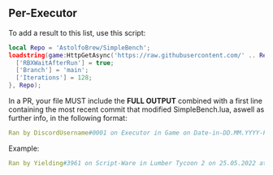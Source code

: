 ## Per-Executor

To add a result to this list, use this script:

```lua
local Repo = 'AstolfoBrew/SimpleBench';
loadstring(game:HttpGetAsync('https://raw.githubusercontent.com/' .. Repo .. '/main/RBXExecutorLoader.lua'))({
  ['RBXWaitAfterRun'] = true;
  ['Branch'] = 'main';
  ['Iterations'] = 128;
}, Repo);
```

In a PR, your file MUST include the **FULL OUTPUT** combined with a first line containing the most recent commit that modified SimpleBench.lua, aswell as further info, in the following format:

```yml
Ran by DiscordUsername#0001 on Executor in Game on Date-in-DD.MM.YYYY-Format at Time-In-12h-Format Timezone on version Script-Version (Commit-Hash)
```

Example:

```yml
Ran by Yielding#3961 on Script-Ware in Lumber Tycoon 2 on 25.05.2022 at 1:55PM CEST on version 1.1.2-DEV (bcc942f784beea7f939c60729eb0686ea4987b4c)
```
